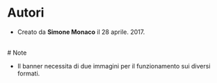 # Autori

- Creato da **Simone Monaco** il 28 aprile. 2017.

<br />
# Note

- Il banner necessita di due immagini per il funzionamento sui diversi formati.